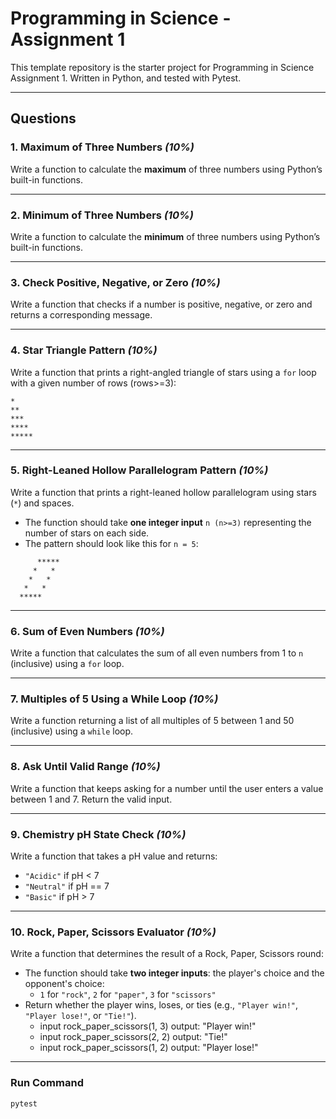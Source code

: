 # Programming in Science - Assignment 1

This template repository is the starter project for Programming in Science Assignment 1. Written in Python, and tested with Pytest.

---

## Questions

### 1. Maximum of Three Numbers *(10%)*
Write a function to calculate the **maximum** of three numbers using Python’s built-in functions.

---

### 2. Minimum of Three Numbers *(10%)*
Write a function to calculate the **minimum** of three numbers using Python’s built-in functions.

---

### 3. Check Positive, Negative, or Zero *(10%)*
Write a function that checks if a number is positive, negative, or zero and returns a corresponding message.

---

### 4. Star Triangle Pattern *(10%)*
Write a function that prints a right-angled triangle of stars using a `for` loop with a given number of rows (rows>=3):
   
   ```
   *
   **
   ***
   ****
   *****
   ```
---

### 5. Right-Leaned Hollow Parallelogram Pattern *(10%)*
Write a function that prints a right-leaned hollow parallelogram using stars (`*`) and spaces.

- The function should take **one integer input** `n (n>=3)` representing the number of stars on each side.
- The pattern should look like this for `n = 5`:

``` 
      *****
     *   *
    *   *
   *   *
  *****
```
---  
### 6. Sum of Even Numbers *(10%)*
Write a function that calculates the sum of all even numbers from 1 to `n` (inclusive) using a `for` loop.

---

### 7. Multiples of 5 Using a While Loop *(10%)*
Write a function returning a list of all multiples of 5 between 1 and 50 (inclusive) using a `while` loop.

---

### 8. Ask Until Valid Range *(10%)*
Write a function that keeps asking for a number until the user enters a value between 1 and 7. Return the valid input.

---

### 9. Chemistry pH State Check *(10%)*
Write a function that takes a pH value and returns:
  - `"Acidic"` if pH < 7  
  - `"Neutral"` if pH == 7  
  - `"Basic"` if pH > 7

---

### 10. Rock, Paper, Scissors Evaluator *(10%)*
Write a function that determines the result of a Rock, Paper, Scissors round:
- The function should take **two integer inputs**: the player's choice and the opponent's choice:
   - `1` for `"rock"`, `2` for `"paper"`, `3` for `"scissors"`
- Return whether the player wins, loses, or ties (e.g., `"Player win!"`, `"Player lose!"`, or `"Tie!"`).
   - input rock_paper_scissors(1, 3)  output: "Player win!"
   - input rock_paper_scissors(2, 2)  output: "Tie!"
   - input rock_paper_scissors(1, 2)  output: "Player lose!"
---

### Run Command

`pytest`
